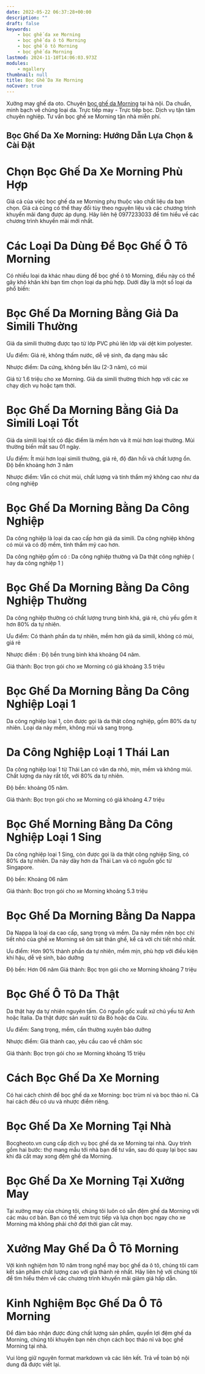 ```yaml
---
date: 2022-05-22 06:37:28+00:00
description: ""
draft: false
keywords:
    - bọc ghế da xe Morning
    - bọc ghế da ô tô Morning
    - bọc ghế ô tô Morning
    - bọc ghế da Morning
lastmod: 2024-11-10T14:06:03.973Z
modules:
    - mgallery
thumbnail: null
title: Bọc Ghế Da Xe Morning
noCover: true
---
```


Xưởng may ghế da oto. Chuyên [bọc ghế da Morning](https://bocgheoto.vn/kia/boc-ghe-da-xe-morning.html/) tại hà nội. Da chuẩn, minh bạch về chủng loại da. Trực tiếp may - Trực tiếp bọc. Dịch vụ tận tâm chuyên nghiệp. Tư vấn bọc ghế xe Morning tận nhà miễn phí.

## Bọc Ghế Da Xe Morning: Hướng Dẫn Lựa Chọn & Cài Đặt

# Chọn Bọc Ghế Da Xe Morning Phù Hợp

Giá cả của việc bọc ghế da xe Morning phụ thuộc vào chất liệu da bạn chọn. Giá cả cũng có thể thay đổi tùy theo nguyên liệu và các chương trình khuyến mãi đang được áp dụng. Hãy liên hệ 0977233033 để tìm hiểu về các chương trình khuyến mãi mới nhất.

# Các Loại Da Dùng Để Bọc Ghế Ô Tô Morning

Có nhiều loại da khác nhau dùng để bọc ghế ô tô Morning, điều này có thể gây khó khăn khi bạn tìm chọn loại da phù hợp. Dưới đây là một số loại da phổ biến:

# Bọc Ghế Da Morning Bằng Giả Da Simili Thường

Giả da simili thường được tạo từ lớp PVC phủ lên lớp vải dệt kim polyester.

Ưu điểm: Giá rẻ, không thấm nước, dễ vệ sinh, đa dạng màu sắc

Nhược điểm: Da cứng, không bền lâu (2-3 năm), có mùi

Giá từ 1.6 triệu cho xe Morning. Giả da simili thường thích hợp với các xe chạy dịch vụ hoặc tạm thời.

# Bọc Ghế Da Morning Bằng Giả Da Simili Loại Tốt

Giả da simili loại tốt có đặc điểm là mềm hơn và ít mùi hơn loại thường. Mùi thường biến mất sau 01 ngày.

Ưu điểm: Ít mùi hơn loại simili thường, giá rẻ, độ đàn hồi và chất lượng ổn. Độ bền khoảng hơn 3 năm

Nhược điểm: Vẫn có chút mùi, chất lượng và tính thẩm mỹ không cao như da công nghiệp

# Bọc Ghế Da Morning Bằng Da Công Nghiệp

Da công nghiệp là loại da cao cấp hơn giả da simili. Da công nghiệp không có mùi và có độ mềm, tính thẩm mỹ cao hơn. 

Da công nghiệp gồm có : Da công nghiệp thường và Da thật công nghiệp ( hay da công nghiệp 1 )

# Bọc Ghế Da Morning Bằng Da Công Nghiệp Thường

Da công nghiệp thường có chất lượng trung bình khá, giá rẻ, chủ yếu gồm ít hơn 80% da tự nhiên.

Ưu điểm: Có thành phần da tự nhiên, mềm hơn giả da simili, không có mùi, giá rẻ

Nhược điểm : Độ bền trung bình khá khoảng 04 năm.

Giá thành: Bọc trọn gói cho xe Morning có giá khoảng 3.5 triệu

# Bọc Ghế Da Morning Bằng Da Công Nghiệp Loại 1

Da công nghiệp loại 1, còn được gọi là da thật công nghiệp, gồm 80% da tự nhiên. Loại da này mềm, không mùi và sang trọng.

# Da Công Nghiệp Loại 1 Thái Lan

Da công nghiệp loại 1 từ Thái Lan có vân da nhỏ, mịn, mềm và không mùi. Chất lượng da này rất tốt, với 80% da tự nhiên.

Độ bền: khoảng 05 năm.

Giá thành: Bọc trọn gói cho xe Morning có giá khoảng 4.7 triệu

# Bọc Ghế Morning Bằng Da Công Nghiệp Loại 1 Sing

Da công nghiệp loại 1 Sing, còn được gọi là da thật công nghiệp Sing, có 80% da tự nhiên. Da này dày hơn da Thái Lan và có nguồn gốc từ Singapore.

Độ bền: Khoảng 06 năm

Giá thành: Bọc trọn gói cho xe Morning khoảng 5.3 triệu

# Bọc Ghế Da Morning Bằng Da Nappa

Da Nappa là loại da cao cấp, sang trọng và mềm. Da này mềm nên bọc chi tiết nhỏ của ghế xe Morning sẽ ôm sát thân ghế, kể cả với chi tiết nhỏ nhất.

Ưu điểm: Hơn 90% thành phần da tự nhiên, mềm mịn, phù hợp với điều kiện khí hậu, dễ vệ sinh, bảo dưỡng

Độ bền: Hơn 06 năm
Giá thành: Bọc trọn gói cho xe Morning khoảng 7 triệu

# Bọc Ghế Ô Tô Da Thật

Da thật hay da tự nhiên nguyên tấm. Có nguồn gốc xuất xứ chủ yếu từ Anh hoặc Italia. Da thật được sản xuất từ da Bò hoặc da Cừu.

Ưu điểm: Sang trọng, mềm, cần thường xuyên bảo dưỡng

Nhược điểm: Giá thành cao, yêu cầu cao về chăm sóc

Giá thành: Bọc trọn gói cho xe Morning khoảng 15 triệu

# Cách Bọc Ghế Da Xe Morning

Có hai cách chính để bọc ghế da xe Morning: bọc trùm nỉ và bọc tháo nỉ. Cả hai cách đều có ưu và nhược điểm riêng.

# Bọc Ghế Da Xe Morning Tại Nhà

Bocgheoto.vn cung cấp dịch vụ bọc ghế da xe Morning tại nhà. Quy trình gồm hai bước: thợ mang mẫu tới nhà bạn để tư vấn, sau đó quay lại bọc sau khi đã cắt may xong đệm ghế da Morning.

# Bọc Ghế Da Xe Morning Tại Xưởng May

Tại xưởng may của chúng tôi, chúng tôi luôn có sẵn đệm ghế da Morning với các màu cơ bản. Bạn có thể xem trực tiếp và lựa chọn bọc ngay cho xe Morning mà không phải chờ đợi thời gian cắt may.

# Xưởng May Ghế Da Ô Tô Morning

Với kinh nghiệm hơn 10 năm trong nghề may bọc ghế da ô tô, chúng tôi cam kết sản phẩm chất lượng cao với giá thành rẻ nhất. Hãy liên hệ với chúng tôi để tìm hiểu thêm về các chương trình khuyến mãi giảm giá hấp dẫn.

# Kinh Nghiệm Bọc Ghế Da Ô Tô Morning

Để đảm bảo nhận được đúng chất lượng sản phẩm, quyền lợi đệm ghế da Morning, chúng tôi khuyên bạn nên chọn cách bọc tháo nỉ và bọc ghế Morning tại nhà.

Vui lòng giữ nguyên format markdown và các liên kết. Trả về toàn bộ nội dung đã được viết lại.